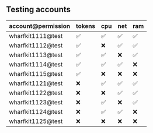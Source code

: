 ## Testing accounts

| account@permission | tokens | cpu | net | ram |
| ------------------ | ------ | --- | --- | --- |
| wharfkit1111@test  | ✅     | ✅  | ✅  | ✅  |
| wharfkit1112@test  | ✅     | ❌  | ✅  | ✅  |
| wharfkit1113@test  | ✅     | ✅  | ❌  | ✅  |
| wharfkit1114@test  | ✅     | ✅  | ✅  | ❌  |
| wharfkit1115@test  | ✅     | ❌  | ❌  | ❌  |
| wharfkit1121@test  | ❌     | ✅  | ✅  | ✅  |
| wharfkit1122@test  | ❌     | ❌  | ✅  | ✅  |
| wharfkit1123@test  | ❌     | ✅  | ❌  | ✅  |
| wharfkit1124@test  | ❌     | ✅  | ✅  | ❌  |
| wharfkit1125@test  | ❌     | ❌  | ❌  | ❌  |
